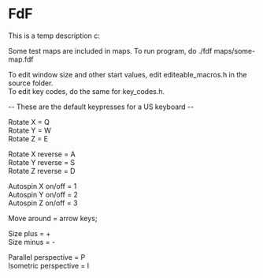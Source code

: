 # FdF
This is a temp description c:

Some test maps are included in maps.
To run program, do ./fdf maps/some-map.fdf

To edit window size and other start values, 
edit editeable_macros.h in the source folder.<br/>
To edit key codes, do the same for key_codes.h.

-- These are the default keypresses for a US keyboard --

Rotate X = Q <br/>
Rotate Y = W <br/>
Rotate Z = E <br/>

Rotate X reverse = A <br/>
Rotate Y reverse = S <br/>
Rotate Z reverse = D <br/>

Autospin X on/off = 1 <br/>
Autospin Y on/off = 2 <br/>
Autospin Z on/off = 3 <br/>

Move around = arrow keys;

Size plus  = + <br/>
Size minus = - <br/>

Parallel perspective  = P <br/>
Isometric perspective = I <br/>
